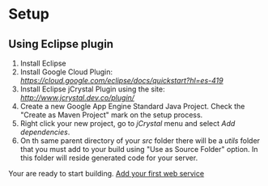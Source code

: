 # Setup

## Using Eclipse plugin

1. Install Eclipse
2. Install Google Cloud Plugin: _https://cloud.google.com/eclipse/docs/quickstart?hl=es-419_ 
3. Install Eclipse jCrystal Plugin using the site: _http://www.jcrystal.dev.co/plugin/_
4. Create a new Google App Engine Standard Java Project. Check the "Create as Maven Project" mark on the setup process.
5. Right click your new project, go to _jCrystal_ menu and select _Add dependencies_.
6. On th same parent directory of your _src_ folder there will be a _utils_ folder that you must add to your build using "Use as Source Folder" option. In this folder will reside generated code for your server.

Your are ready to start building. [Add your first web service](../server/webservices.md)


